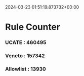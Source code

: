 2024-03-23 01:51:19.873732+00:00
# Rule Counter 
 ### UCATE : 460495

 ### Veneto : 157342

 ### Allowlist : 13930